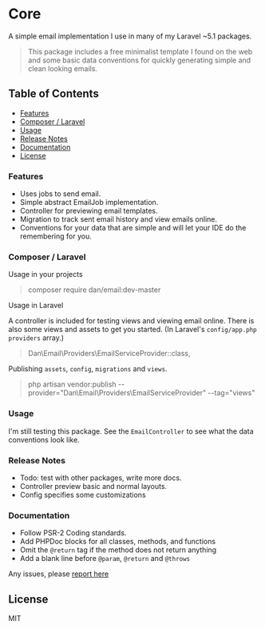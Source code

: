 # Core

A simple email implementation I use in many of my Laravel ~5.1 packages. 

> This package includes a free minimalist template I found on the web and some
basic data conventions for quickly generating simple and clean looking emails.


## Table of Contents

- [Features](#features)
- [Composer / Laravel](#including)
- [Usage](#usage)
- [Release Notes](#notes)
- [Documentation](#documentation)
- [License](#license)


### Features <a name="features"></a>

- Uses jobs to send email.
- Simple abstract EmailJob implementation.
- Controller for previewing email templates.
- Migration to track sent email history and view emails online.
- Conventions for your data that are simple and will let your IDE do the remembering for you.

### Composer / Laravel <a name="including"></a>

Usage in your projects

> composer require dan/email:dev-master

Usage in Laravel

A controller is included for testing views and viewing email online. There is 
also some views and assets to get you started. (In Laravel's `config/app.php` 
`providers` array.)

> Dan\Email\Providers\EmailServiceProvider::class,

Publishing `assets`, `config`, `migrations` and `views`.

> php artisan vendor:publish --provider="Dan\Email\Providers\EmailServiceProvider" --tag="views"


### Usage <a name="usage"></a>

I'm still testing this package. See the `EmailController` to see what the data 
conventions look like.


### Release Notes<a name="notes"></a>

- Todo: test with other packages, write more docs.
- Controller preview basic and normal layouts.
- Config specifies some customizations


### Documentation<a name="documentation"></a>

- Follow PSR-2 Coding standards.
- Add PHPDoc blocks for all classes, methods, and functions
- Omit the `@return` tag if the method does not return anything
- Add a blank line before `@param`, `@return` and `@throws`

Any issues, please [report here](https://github.com/danrichards/email/issues)


## License<a name="license"></a>

MIT